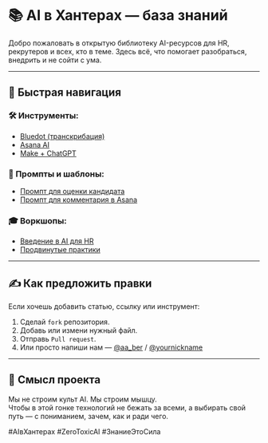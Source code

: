 # 📚 AI в Хантерах — база знаний

Добро пожаловать в открытую библиотеку AI-ресурсов для HR, рекрутеров и всех, кто в теме. Здесь всё, что помогает разобраться, внедрить и не сойти с ума.

---

## 🔗 Быстрая навигация

### 🛠 Инструменты:
- [Bluedot (транскрибация)](tools/bluedot.md)
- [Asana AI](tools/asana-ai.md)
- [Make + ChatGPT](tools/make-chatgpt.md)

### 🧹 Промпты и шаблоны:
- [Промпт для оценки кандидата](templates/prompt-candidate-eval.md)
- [Промпт для комментария в Asana](templates/prompt-asana-comment.md)

### 🎓 Воркшопы:
- [Введение в AI для HR](workshops/2025-07_intro-to-ai.md)
- [Продвинутые практики](workshops/2025-08_deep-dives.md)

---

## ✍️ Как предложить правки

Если хочешь добавить статью, ссылку или инструмент:

1. Сделай `fork` репозитория.
2. Добавь или измени нужный файл.
3. Отправь `Pull request`.
4. Или просто напиши нам — [@aa_ber](https://t.me/aa_ber) / [@yournickname](https://t.me/yournickname)

---

## 🤝 Смысл проекта

Мы не строим культ AI. Мы строим мышцу.  
Чтобы в этой гонке технологий не бежать за всеми, а выбирать свой путь — с пониманием, зачем, как и ради чего.

#AIвХантерах #ZeroToxicAI #ЗнаниеЭтоСила
